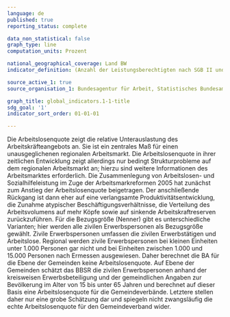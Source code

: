 ```yaml
---
language: de   
published: true
reporting_status: complete

data_non_statistical: false 
graph_type: line
computation_units: Prozent

national_geographical_coverage: Land BW
indicator_definition: (Anzahl der Leistungsberechtigten nach SGB II und SGB XII) / (Anzahl der Einwohner:innen) * 100

source_active_1: true
source_organisation_1: Bundesagentur für Arbeit, Statistisches Bundesamt, Statistische Ämter der Länder, Bertelsmannstiftung (Wegweiser-Kommune)

graph_title: global_indicators.1-1-title
sdg_goal: '1'
indicator_sort_order: 01-01-01

---
```


Die Arbeitslosenquote zeigt die relative Unterauslastung des Arbeitskräfteangebots an. Sie ist ein zentrales Maß für einen unausgeglichenen regionalen Arbeitsmarkt. Die Arbeitslosenquote in ihrer zeitlichen Entwicklung zeigt allerdings nur bedingt Strukturprobleme auf dem regionalen Arbeitsmarkt an; hierzu sind weitere Informationen des Arbeitsmarktes erforderlich. Die Zusammenlegung von Arbeitslosen- und Sozialhilfeleistung im Zuge der Arbeitsmarkreformen 2005 hat zunächst zum Anstieg der Arbeitslosenquote beigetragen. Der anschließende Rückgang ist dann eher auf eine verlangsamte Produktivitätsentwicklung, die Zunahme atypischer Beschäftigungsverhältnisse, die Verteilung des Arbeitsvolumens auf mehr Köpfe sowie auf sinkende Arbeitskraftreserven zurückzuführen. Für die Bezugsgröße (Nenner) gibt es unterschiedliche Varianten; hier werden alle zivilen Erwerbspersonen als Bezugsgröße gewählt. Zivile Erwerbspersonen umfassen die zivilen Erwerbstätigen und Arbeitslose. Regional werden zivile Erwerbspersonen bei kleinen Einheiten unter 1.000 Personen gar nicht und bei Einheiten zwischen 1.000 und 15.000 Personen nach Ermessen ausgewiesen. Daher berechnet die BA für die Ebene der Gemeinden keine Arbeitslosenquote. Auf Ebene der Gemeinden schätzt das BBSR die zivilen Erwerbspersonen anhand der kreisweisen Erwerbsbeteiligung und der gemeindlichen Angaben zur Bevölkerung im Alter von 15 bis unter 65 Jahren und berechnet auf dieser Basis eine Arbeitslosenquote für die Gemeindeverbände. Letztere stellen daher nur eine grobe Schätzung dar und spiegeln nicht zwangsläufig die echte Arbeitslosenquote für den Gemeindeverband wider.	